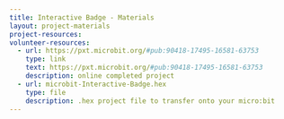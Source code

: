 ```yaml
---
title: Interactive Badge - Materials
layout: project-materials
project-resources:
volunteer-resources:
  - url: https://pxt.microbit.org/#pub:90418-17495-16581-63753
    type: link
    text: https://pxt.microbit.org/#pub:90418-17495-16581-63753
    description: online completed project
  - url: microbit-Interactive-Badge.hex
    type: file
    description: .hex project file to transfer onto your micro:bit 
---
```

